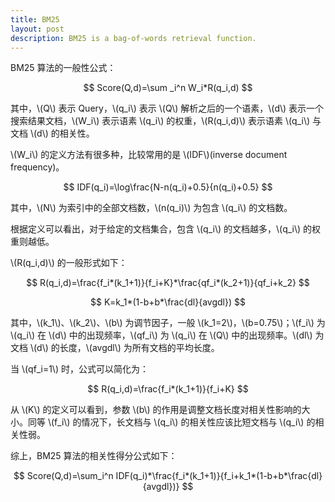 ```yaml
---
title: BM25
layout: post
description: BM25 is a bag-of-words retrieval function.
---
```


BM25 算法的一般性公式：

$$
Score(Q,d)=\sum _i^n W_i*R(q_i,d)
$$

其中，\\(Q\\) 表示 Query，\\(q_i\\) 表示 \\(Q\\) 解析之后的一个语素，\\(d\\) 表示一个搜索结果文档，\\(W_i\\) 表示语素 \\(q_i\\) 的权重，\\(R(q_i,d)\\) 表示语素 \\(q_i\\) 与文档 \\(d\\) 的相关性。

\\(W_i\\) 的定义方法有很多种，比较常用的是 \\(IDF\\)(inverse document frequency)。

$$
IDF(q_i)=\log\frac{N-n(q_i)+0.5}{n(q_i)+0.5}
$$

其中，\\(N\\) 为索引中的全部文档数，\\(n(q_i)\\) 为包含 \\(q_i\\) 的文档数。

根据定义可以看出，对于给定的文档集合，包含 \\(q_i\\) 的文档越多，\\(q_i\\) 的权重则越低。

\\(R(q_i,d)\\) 的一般形式如下：

$$
R(q_i,d)=\frac{f_i*(k_1+1)}{f_i+K}*\frac{qf_i*(k_2+1)}{qf_i+k_2}
$$

$$
K=k_1*(1-b+b*\frac{dl}{avgdl})
$$

其中，\\(k_1\\)、\\(k_2\\)、\\(b\\) 为调节因子，一般 \\(k_1=2\\)，\\(b=0.75\\)；\\(f_i\\) 为 \\(q_i\\) 在 \\(d\\) 中的出现频率，\\(qf_i\\) 为 \\(q_i\\) 在 \\(Q\\) 中的出现频率。\\(dl\\) 为文档 \\(d\\) 的长度，\\(avgdl\\) 为所有文档的平均长度。

当 \\(qf_i=1\\) 时，公式可以简化为：

$$
R(q_i,d)=\frac{f_i*(k_1+1)}{f_i+K}
$$

从 \\(K\\) 的定义可以看到，参数 \\(b\\) 的作用是调整文档长度对相关性影响的大小。同等 \\(f_i\\) 的情况下，长文档与 \\(q_i\\) 的相关性应该比短文档与 \\(q_i\\) 的相关性弱。

综上，BM25 算法的相关性得分公式如下：

$$
Score(Q,d)=\sum_i^n IDF(q_i)*\frac{f_i*(k_1+1)}{f_i+k_1*(1-b+b*\frac{dl}{avgdl})}
$$
